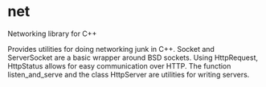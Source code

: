 # net
Networking library for C++

Provides utilities for doing networking junk in C++.
Socket and ServerSocket are a basic wrapper around BSD sockets.
Using HttpRequest, HttpStatus allows for easy communication over HTTP.
The function listen_and_serve and the class HttpServer are utilities for writing servers. 
